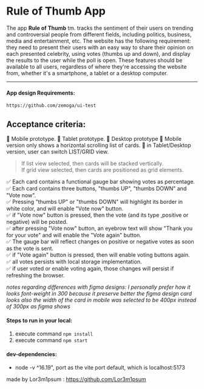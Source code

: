 # Rule of Thumb App

The app <b>Rule of Thumb</b> tm. tracks the sentiment of their users on trending and controversial people from different fields, including politics, business, media and entertainment, etc. The website has the following requirement: they need to present their users with an easy way to share their opinion on each presented celebrity, using votes (thumbs up and down), and display the results to the user while the poll is open. These features should be available to all users, regardless of where they're accessing the website from, whether it's a smartphone, a tablet or a desktop computer.
___   

#### App design Requirements:
    https://github.com/zemoga/ui-test   


## Acceptance criteria:  
🔵 Mobile prototype. 
🔵 Tablet prototype. 
🔵 Desktop prototype
🔵 Mobile version only shows a horizontal scrolling list of cards.
🔵 in Tablet/Desktop version, user can switch LIST/GRID view.  
  > If list view selected, then cards will be stacked vertically.  
  > If grid view selected, then cards are positioned as grid elements.  

✅ Each card contains a functional gauge bar showing votes as percentage.  
✅ Each card contains three buttons, "thumbs UP", "thumbs DOWN" and "Vote now".  
✅ Pressing "thumbs UP" or "thumbs DOWN" will highlight its border in white color, and will enable "Vote now" button.  
✅ if "Vote now" button is pressed, then the vote (and its type ,positive or negative) will be posted.  
✅ after pressing "Vote now" button, an eyebrow text will show "Thank you for your vote" and will enable the "Vote again" button.  
✅ The gauge bar will reflect changes on positive or negative votes as soon as the vote is sent.  
✅ if "Vote again" button is pressed, then will enable voting buttons again.  
✅ all votes persists with local storage implementation.  
✅ if user voted or enable voting again, those changes will persist if refreshing the browser. 

_notes regarding differences with figma designs:
I personally prefer how it looks font-weight in 300 because it preserve better the figma design card looks
also the width of the card in mobile was selected to be 400px instead of 300px as figma shows_

#### Steps to run in your local:

1. execute command <code>npm install</code>
2. execute command <code>npm start</code>


#### dev-dependencies:
- node -v ^16.19", port as the vite port default, which is localhost:5173

made by Lor3m1psum : https://github.com/Lor3m1psum
